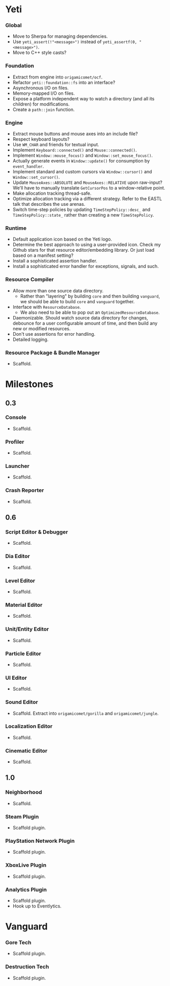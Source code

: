 # Yeti

### Global

- Move to Sherpa for managing dependencies.
- Use `yeti_assert(!"<message>")` instead of `yeti_assertf(0, "<message>")`.
- Move to C++ style casts?

### Foundation

- Extract from engine into `origamicomet/ocf`.
- Refactor `yeti::foundation::fs` into an interface?
- Asynchronous I/O on files.
- Memory-mapped I/O on files.
- Expose a platform independent way to watch a directory (and all its children) for modifications.
- Create a `path::join` function.

### Engine

- Extract mouse buttons and mouse axes into an include file?
- Respect keyboard layouts?
- Use `WM_CHAR` and friends for textual input.
- Implement `Keyboard::connected()` and `Mouse::connected()`.
- Implement `Window::mouse_focus()` and `Window::set_mouse_focus()`.
- Actually generate events in `Window::update()` for consumption by `event_handler`.
- Implement standard and custom cursors via `Window::cursor()` and `Window::set_cursor()`.
- Update `MouseAxes::ABSOLUTE` and `MouseAxes::RELATIVE` upon raw-input? We'll have to manually translate `GetCursorPos` to a window-relative point.
- Make allocation tracking thread-safe.
- Optimize allocation tracking via a different strategy. Refer to the EASTL talk that describes the use arenas.
- Switch time-step policies by updating `TimeStepPolicy::desc_` and `TimeStepPolicy::state_` rather than creating a new `TimeStepPolicy`.

### Runtime

- Default application icon based on the Yeti logo.
- Determine the best approach to using a user-provided icon. Check my Github stars for that resource editor/embedding library. Or just load based on a manifest setting?
- Install a sophisticated assertion handler.
- Install a sophisticated error handler for exceptions, signals, and such.

### Resource Compiler

- Allow more than one source data directory.
  - Rather than "layering" by building `core` and then building `vanguard`, we should be able to build `core` and `vanguard` together.
- Interface with `ResourceDatabase`.
  - We also need to be able to pop out an `OptimizedResourceDatabase`.
- Daemonizable. Should watch source data directory for changes, debounce for a user configurable amount of time, and then build any new or modified resources.
- Don't use assertions for error handling.
- Detailed logging.

### Resource Package & Bundle Manager

- Scaffold.

# Milestones

## 0.3

### Console

- Scaffold.

### Profiler

- Scaffold.

### Launcher

- Scaffold.

### Crash Reporter

- Scaffold.

## 0.6

### Script Editor & Debugger

- Scaffold.

### Dia Editor

- Scaffold.

### Level Editor

- Scaffold.

### Material Editor

- Scaffold.

### Unit/Entity Editor

- Scaffold.

### Particle Editor

- Scaffold.

### UI Editor

- Scaffold.

### Sound Editor

- Scaffold. Extract into `origamicomet/gorilla` and `origamicomet/jungle`.

### Localization Editor

- Scaffold.

### Cinematic Editor

- Scaffold.

## 1.0

### Neighborhood

- Scaffold.

### Steam Plugin

- Scaffold plugin.

### PlayStation Network Plugin

- Scaffold plugin.

### XboxLive Plugin

- Scaffold plugin.

### Analytics Plugin

- Scaffold plugin.
- Hook up to Eventlytics.

# Vanguard

### Gore Tech

- Scaffold plugin.

### Destruction Tech
- Scaffold plugin.
